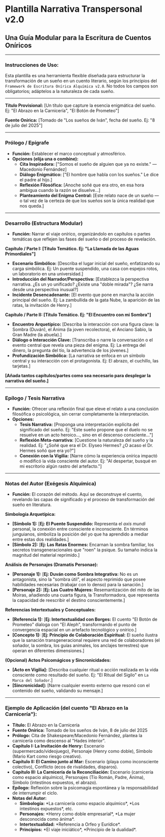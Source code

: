 # Plantilla Narrativa Transpersonal v2.0

## Una Guía Modular para la Escritura de Cuentos Oníricos

---

### **Instrucciones de Uso:**
Esta plantilla es una herramienta flexible diseñada para estructurar la transformación de un sueño en un cuento literario, según los principios del `Framework de Escritura Onírica Alquímica v2.0`. No todos los campos son obligatorios; adáptelos a la naturaleza de cada sueño.

---

**Título Provisional:** \[Un título que capture la esencia enigmática del sueño. Ej: "El Abrazo en la Carnicería", "El Botón de Prometeo"\]

**Fuente Onírica:** \[Tomado de "Los sueños de Iván", fecha del sueño. Ej: "8 de julio del 2025"\]

---

### **Prólogo / Epígrafe**

*   **Función:** Establecer el marco conceptual y atmosférico.
*   **Opciones (elija una o combine):**
    *   **Cita Inspiradora:** \["Somos el sueño de alguien que ya no existe." — Macedonio Fernández\]
    *   **Diálogo Enigmático:** \["El hombre que habla con los sueños." Le dice el padre al hijo.\]
    *   **Reflexión Filosófica:** \[Anoche soñé que era otro, en esa hora ambigua cuando la razón se disuelve...\]
    *   **Planteamiento del Enigma Central:** \[Este relato nace de un sueño — o tal vez de la certeza de que los sueños son la única realidad que nos queda.\]

---

### **Desarrollo (Estructura Modular)**

*   **Función:** Narrar el viaje onírico, organizándolo en capítulos o partes temáticas que reflejen las fases del sueño o del proceso de revelación.

**Capítulo / Parte I: \[Título Temático. Ej: "La Llamada de las Aguas Primordiales"\]**

*   **Escenario Simbólico:** \[Describa el lugar inicial del sueño, enfatizando su carga simbólica. Ej: Un puente suspendido, una casa con espejos rotos, un laboratorio en una universidad.\]
*   **Introducción del Narrador/Perspectiva:** \[Establezca la perspectiva narrativa. ¿Es un yo unificado? ¿Existe una "doble mirada"? ¿Se narra desde una perspectiva inusual?\]
*   **Incidente Desencadenante:** \[El evento que pone en marcha la acción principal del sueño. Ej: La zambullida de la gata Nube, la aparición de las ratas, la invitación de Henry.\]

**Capítulo / Parte II: \[Título Temático. Ej: "El Encuentro con mi Sombra"\]**

*   **Encuentro Arquetípico:** \[Describa la interacción con una figura clave: la Sombra (Duván), el Ánima (la joven recolectora), el Anciano Sabio, la Gran Madre (la abuela).\]
*   **Diálogo o Interacción Clave:** \[Transcriba o narre la conversación o el evento central que revela una pieza del enigma. Ej: La entrega del dinero, la pregunta del tío, la advertencia de los jóvenes.\]
*   **Profundización Simbólica:** \[La narrativa se enfoca en un símbolo central y su interacción con el protagonista. Ej: El abrazo, el cuchillo, las tarjetas.\]

**\[Añada tantos capítulos/partes como sea necesario para desplegar la narrativa del sueño.\]**

---

### **Epílogo / Tesis Narrativa**

*   **Función:** Ofrecer una reflexión final que eleve el relato a una conclusión filosófica o psicológica, sin cerrar completamente la interpretación.
*   **Opciones:**
    *   **Tesis Narrativa:** \[Proponga una interpretación explícita del significado del sueño. Ej: "Este sueño propone que el duelo no se resuelve en un acto heroico..., sino en el descenso consciente..."\]
    *   **Reflexión Meta-narrativa:** \[Cuestione la naturaleza del sueño y la realidad. Ej: "¿Soñé que era el Dr. Elyseo Hermes? ¿O acaso el Dr. Hermes soñó que era yo?"\]
    *   **Conexión con la Vigilia:** \[Narre cómo la experiencia onírica impactó o modificó la vida consciente del autor. Ej: "Al despertar, busqué en mi escritorio algún rastro del artefacto."\]

---

### **Notas del Autor (Exégesis Alquímica)**

*   **Función:** El corazón del método. Aquí se deconstruye el cuento, revelando las capas de significado y el proceso de transformación del sueño en literatura.

**Simbología Arquetípica:**
*   **\[Símbolo 1\]:** \[**Ej: El Puente Suspendido:** Representa el *axis mundi* personal, la conexión entre consciente e inconsciente. En términos junguianos, simboliza la posición del yo que ha aprendido a mediar entre estas dos realidades.\]
*   **\[Símbolo 2\]:** \[**Ej: Las Ratas Enormes:** Encarnan la sombra familiar, los secretos transgeneracionales que "roen" la psique. Su tamaño indica la magnitud del material reprimido.\]

**Análisis de Personajes (Dramatis Personae):**
*   **\[Personaje 1\]:** \[**Ej: Duván como Sombra Integrativa:** No es un antagonista, sino la "sombra útil", el aspecto reprimido que posee habilidades necesarias (trabajar con lo denso) para la sanación.\]
*   **\[Personaje 2\]:** \[**Ej: Las Cuatro Mujeres:** Resemantización del mito de las Moiras, añadiendo una cuarta figura, la Transformadora, que representa la capacidad de reescribir el destino conscientemente.\]

**Referencias Intertextuales y Conceptuales:**
*   **\[Referencia 1\]:** \[**Ej: Intertextualidad con Borges:** El cuento "El Botón de Prometeo" dialoga con "El Aleph", transformando el punto de convergencia espacial en un artefacto tecnológico y onírico.\]
*   **\[Concepto 1\]:** \[**Ej: Principio de Colaboración Espiritual:** El sueño ilustra que la sanación transgeneracional requiere una red de colaboradores (el soñador, la sombra, los guías animales, los anclajes terrestres) que operan en diferentes dimensiones.\]

**(Opcional) Actos Psicomágicos y Sincronicidades:**
*   **\[Acto en Vigilia\]:** \[Describa cualquier ritual o acción realizada en la vida consciente como resultado del sueño. Ej: "El Ritual del Sigilo" en `La Marca del Soñador`.\]
*   **\[Sincronicidad\]:** \[Narre cualquier evento externo que resonó con el contenido del sueño, validando su mensaje.\]

---

### **Ejemplo de Aplicación (del cuento "El Abrazo en la Carnicería"):**

*   **Título:** El Abrazo en la Carnicería
*   **Fuente Onírica:** Tomado de los sueños de Iván, 8 de julio del 2025
*   **Prólogo:** Cita de Shakespeare/Macedonio Fernández, plantea la carnicería como descenso al "Hades interior".
*   **Capítulo I: La Invitación de Henry:** Escenario (supermercado/videojuego), Personaje (Henry como doble), Símbolo (Mario Kart como riesgo creativo).
*   **Capítulo II: El Camino junto al Mar:** Escenario (playa como inconsciente colectivo), Conflicto (ecos de rivalidades, disparos).
*   **Capítulo III: La Carnicería de la Reconciliación:** Escenario (carnicería como espacio alquímico), Personajes (Tío Román, Padre, Ánima), Símbolo (intestinos expuestos, el abrazo).
*   **Epílogo:** Reflexión sobre la psicomagia espontánea y la responsabilidad de interrumpir el ciclo.
*   **Notas del Autor:**
    *   **Simbología:** \*La carnicería como espacio alquímico\*, \*Los intestinos expuestos\*, etc.
    *   **Personajes:** \*Henry como doble empresarial\*, \*La mujer desconocida como ánima\*.
    *   **Intertextualidad:** \*Referencia a Orfeo y Eurídice\*.
    *   **Principios:** \*El viaje iniciático\*, \*Principio de la dualidad\*.